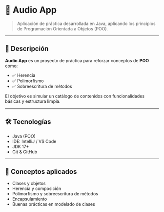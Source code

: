 # 🎵 Audio App

> Aplicación de práctica desarrollada en Java, aplicando los principios de Programación Orientada a Objetos (POO).

---

## 🚀 Descripción

**Audio App** es un proyecto de práctica para reforzar conceptos de **POO** como:

- ✅ Herencia  
- ✅ Polimorfismo  
- ✅ Sobreescritura de métodos  

El objetivo es simular un catálogo de contenidos con funcionalidades básicas y estructura limpia.

---

## 🛠️ Tecnologías

- Java (POO)
- IDE: IntelliJ / VS Code
- JDK 17+  
- Git & GitHub

---

## 🧠 Conceptos aplicados

- Clases y objetos
- Herencia y composición
- Polimorfismo y sobreescritura de métodos
- Encapsulamiento
- Buenas prácticas en modelado de clases
